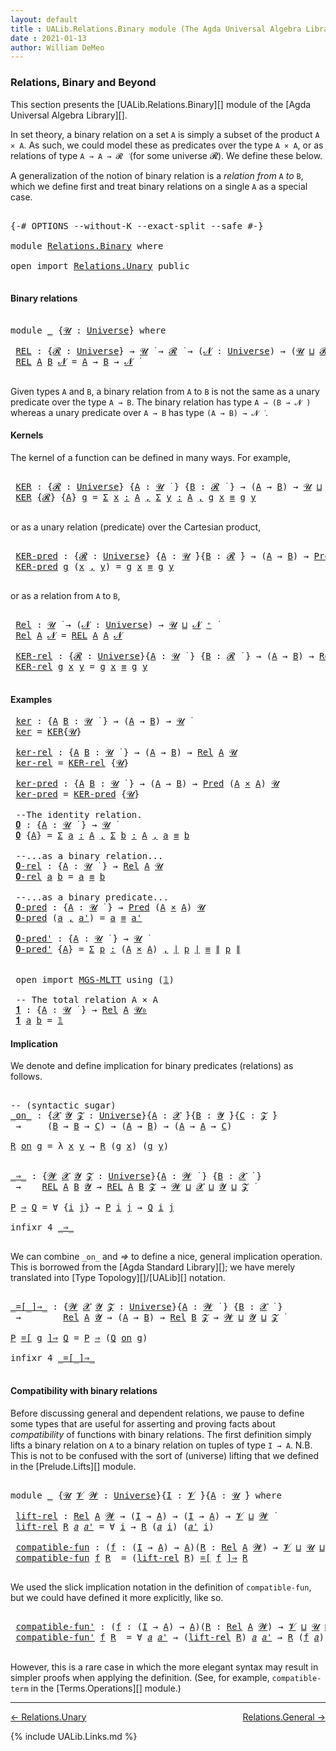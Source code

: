 ```yaml
---
layout: default
title : UALib.Relations.Binary module (The Agda Universal Algebra Library)
date : 2021-01-13
author: William DeMeo
---
```


### <a id="relations-binary-and-higher">Relations, Binary and Beyond</a>

This section presents the [UALib.Relations.Binary][] module of the [Agda Universal Algebra Library][].

In set theory, a binary relation on a set `A` is simply a subset of the product `A × A`.  As such, we could model these as predicates over the type `A × A`, or as relations of type `A → A → 𝓡 ̇` (for some universe 𝓡). We define these below.

A generalization of the notion of binary relation is a *relation from* `A` *to* `B`, which we define first and treat binary relations on a single `A` as a special case.

<pre class="Agda">

<a id="745" class="Symbol">{-#</a> <a id="749" class="Keyword">OPTIONS</a> <a id="757" class="Pragma">--without-K</a> <a id="769" class="Pragma">--exact-split</a> <a id="783" class="Pragma">--safe</a> <a id="790" class="Symbol">#-}</a>

<a id="795" class="Keyword">module</a> <a id="802" href="Relations.Binary.html" class="Module">Relations.Binary</a> <a id="819" class="Keyword">where</a>

<a id="826" class="Keyword">open</a> <a id="831" class="Keyword">import</a> <a id="838" href="Relations.Unary.html" class="Module">Relations.Unary</a> <a id="854" class="Keyword">public</a>

</pre>

#### <a id="binary-relations">Binary relations</a> 

<pre class="Agda">

<a id="941" class="Keyword">module</a> <a id="948" href="Relations.Binary.html#948" class="Module">_</a> <a id="950" class="Symbol">{</a><a id="951" href="Relations.Binary.html#951" class="Bound">𝓤</a> <a id="953" class="Symbol">:</a> <a id="955" href="Agda.Primitive.html#423" class="Postulate">Universe</a><a id="963" class="Symbol">}</a> <a id="965" class="Keyword">where</a>

 <a id="973" href="Relations.Binary.html#973" class="Function">REL</a> <a id="977" class="Symbol">:</a> <a id="979" class="Symbol">{</a><a id="980" href="Relations.Binary.html#980" class="Bound">𝓡</a> <a id="982" class="Symbol">:</a> <a id="984" href="Agda.Primitive.html#423" class="Postulate">Universe</a><a id="992" class="Symbol">}</a> <a id="994" class="Symbol">→</a> <a id="996" href="Relations.Binary.html#951" class="Bound">𝓤</a> <a id="998" href="Universes.html#403" class="Function Operator">̇</a> <a id="1000" class="Symbol">→</a> <a id="1002" href="Relations.Binary.html#980" class="Bound">𝓡</a> <a id="1004" href="Universes.html#403" class="Function Operator">̇</a> <a id="1006" class="Symbol">→</a> <a id="1008" class="Symbol">(</a><a id="1009" href="Relations.Binary.html#1009" class="Bound">𝓝</a> <a id="1011" class="Symbol">:</a> <a id="1013" href="Agda.Primitive.html#423" class="Postulate">Universe</a><a id="1021" class="Symbol">)</a> <a id="1023" class="Symbol">→</a> <a id="1025" class="Symbol">(</a><a id="1026" href="Relations.Binary.html#951" class="Bound">𝓤</a> <a id="1028" href="Agda.Primitive.html#636" class="Primitive Operator">⊔</a> <a id="1030" href="Relations.Binary.html#980" class="Bound">𝓡</a> <a id="1032" href="Agda.Primitive.html#636" class="Primitive Operator">⊔</a> <a id="1034" href="Relations.Binary.html#1009" class="Bound">𝓝</a> <a id="1036" href="Agda.Primitive.html#606" class="Primitive Operator">⁺</a><a id="1037" class="Symbol">)</a> <a id="1039" href="Universes.html#403" class="Function Operator">̇</a>
 <a id="1042" href="Relations.Binary.html#973" class="Function">REL</a> <a id="1046" href="Relations.Binary.html#1046" class="Bound">A</a> <a id="1048" href="Relations.Binary.html#1048" class="Bound">B</a> <a id="1050" href="Relations.Binary.html#1050" class="Bound">𝓝</a> <a id="1052" class="Symbol">=</a> <a id="1054" href="Relations.Binary.html#1046" class="Bound">A</a> <a id="1056" class="Symbol">→</a> <a id="1058" href="Relations.Binary.html#1048" class="Bound">B</a> <a id="1060" class="Symbol">→</a> <a id="1062" href="Relations.Binary.html#1050" class="Bound">𝓝</a> <a id="1064" href="Universes.html#403" class="Function Operator">̇</a>

</pre>

Given types `A` and `B`, a binary relation from `A` to `B` is not the same as a unary predicate over the type `A → B`.  The binary relation has type `A → (B → 𝓝 ̇)` whereas a unary predicate over `A → B` has type `(A → B) → 𝓝 ̇` .

#### <a id="kernels">Kernels</a>

The kernel of a function can be defined in many ways. For example,

<pre class="Agda">

 <a id="1428" href="Relations.Binary.html#1428" class="Function">KER</a> <a id="1432" class="Symbol">:</a> <a id="1434" class="Symbol">{</a><a id="1435" href="Relations.Binary.html#1435" class="Bound">𝓡</a> <a id="1437" class="Symbol">:</a> <a id="1439" href="Agda.Primitive.html#423" class="Postulate">Universe</a><a id="1447" class="Symbol">}</a> <a id="1449" class="Symbol">{</a><a id="1450" href="Relations.Binary.html#1450" class="Bound">A</a> <a id="1452" class="Symbol">:</a> <a id="1454" href="Relations.Binary.html#951" class="Bound">𝓤</a> <a id="1456" href="Universes.html#403" class="Function Operator">̇</a> <a id="1458" class="Symbol">}</a> <a id="1460" class="Symbol">{</a><a id="1461" href="Relations.Binary.html#1461" class="Bound">B</a> <a id="1463" class="Symbol">:</a> <a id="1465" href="Relations.Binary.html#1435" class="Bound">𝓡</a> <a id="1467" href="Universes.html#403" class="Function Operator">̇</a> <a id="1469" class="Symbol">}</a> <a id="1471" class="Symbol">→</a> <a id="1473" class="Symbol">(</a><a id="1474" href="Relations.Binary.html#1450" class="Bound">A</a> <a id="1476" class="Symbol">→</a> <a id="1478" href="Relations.Binary.html#1461" class="Bound">B</a><a id="1479" class="Symbol">)</a> <a id="1481" class="Symbol">→</a> <a id="1483" href="Relations.Binary.html#951" class="Bound">𝓤</a> <a id="1485" href="Agda.Primitive.html#636" class="Primitive Operator">⊔</a> <a id="1487" href="Relations.Binary.html#1435" class="Bound">𝓡</a> <a id="1489" href="Universes.html#403" class="Function Operator">̇</a>
 <a id="1492" href="Relations.Binary.html#1428" class="Function">KER</a> <a id="1496" class="Symbol">{</a><a id="1497" href="Relations.Binary.html#1497" class="Bound">𝓡</a><a id="1498" class="Symbol">}</a> <a id="1500" class="Symbol">{</a><a id="1501" href="Relations.Binary.html#1501" class="Bound">A</a><a id="1502" class="Symbol">}</a> <a id="1504" href="Relations.Binary.html#1504" class="Bound">g</a> <a id="1506" class="Symbol">=</a> <a id="1508" href="MGS-MLTT.html#3074" class="Function">Σ</a> <a id="1510" href="Relations.Binary.html#1510" class="Bound">x</a> <a id="1512" href="MGS-MLTT.html#3074" class="Function">꞉</a> <a id="1514" href="Relations.Binary.html#1501" class="Bound">A</a> <a id="1516" href="MGS-MLTT.html#3074" class="Function">,</a> <a id="1518" href="MGS-MLTT.html#3074" class="Function">Σ</a> <a id="1520" href="Relations.Binary.html#1520" class="Bound">y</a> <a id="1522" href="MGS-MLTT.html#3074" class="Function">꞉</a> <a id="1524" href="Relations.Binary.html#1501" class="Bound">A</a> <a id="1526" href="MGS-MLTT.html#3074" class="Function">,</a> <a id="1528" href="Relations.Binary.html#1504" class="Bound">g</a> <a id="1530" href="Relations.Binary.html#1510" class="Bound">x</a> <a id="1532" href="Prelude.Inverses.html#620" class="Datatype Operator">≡</a> <a id="1534" href="Relations.Binary.html#1504" class="Bound">g</a> <a id="1536" href="Relations.Binary.html#1520" class="Bound">y</a>

</pre>

or as a unary relation (predicate) over the Cartesian product,

<pre class="Agda">

 <a id="1630" href="Relations.Binary.html#1630" class="Function">KER-pred</a> <a id="1639" class="Symbol">:</a> <a id="1641" class="Symbol">{</a><a id="1642" href="Relations.Binary.html#1642" class="Bound">𝓡</a> <a id="1644" class="Symbol">:</a> <a id="1646" href="Agda.Primitive.html#423" class="Postulate">Universe</a><a id="1654" class="Symbol">}</a> <a id="1656" class="Symbol">{</a><a id="1657" href="Relations.Binary.html#1657" class="Bound">A</a> <a id="1659" class="Symbol">:</a> <a id="1661" href="Relations.Binary.html#951" class="Bound">𝓤</a> <a id="1663" href="Universes.html#403" class="Function Operator">̇</a><a id="1664" class="Symbol">}{</a><a id="1666" href="Relations.Binary.html#1666" class="Bound">B</a> <a id="1668" class="Symbol">:</a> <a id="1670" href="Relations.Binary.html#1642" class="Bound">𝓡</a> <a id="1672" href="Universes.html#403" class="Function Operator">̇</a><a id="1673" class="Symbol">}</a> <a id="1675" class="Symbol">→</a> <a id="1677" class="Symbol">(</a><a id="1678" href="Relations.Binary.html#1657" class="Bound">A</a> <a id="1680" class="Symbol">→</a> <a id="1682" href="Relations.Binary.html#1666" class="Bound">B</a><a id="1683" class="Symbol">)</a> <a id="1685" class="Symbol">→</a> <a id="1687" href="Relations.Unary.html#959" class="Function">Pred</a> <a id="1692" class="Symbol">(</a><a id="1693" href="Relations.Binary.html#1657" class="Bound">A</a> <a id="1695" href="MGS-MLTT.html#3515" class="Function Operator">×</a> <a id="1697" href="Relations.Binary.html#1657" class="Bound">A</a><a id="1698" class="Symbol">)</a> <a id="1700" href="Relations.Binary.html#1642" class="Bound">𝓡</a>
 <a id="1703" href="Relations.Binary.html#1630" class="Function">KER-pred</a> <a id="1712" href="Relations.Binary.html#1712" class="Bound">g</a> <a id="1714" class="Symbol">(</a><a id="1715" href="Relations.Binary.html#1715" class="Bound">x</a> <a id="1717" href="Prelude.Preliminaries.html#14564" class="InductiveConstructor Operator">,</a> <a id="1719" href="Relations.Binary.html#1719" class="Bound">y</a><a id="1720" class="Symbol">)</a> <a id="1722" class="Symbol">=</a> <a id="1724" href="Relations.Binary.html#1712" class="Bound">g</a> <a id="1726" href="Relations.Binary.html#1715" class="Bound">x</a> <a id="1728" href="Prelude.Inverses.html#620" class="Datatype Operator">≡</a> <a id="1730" href="Relations.Binary.html#1712" class="Bound">g</a> <a id="1732" href="Relations.Binary.html#1719" class="Bound">y</a>

</pre>

or as a relation from `A` to `B`,

<pre class="Agda">

 <a id="1797" href="Relations.Binary.html#1797" class="Function">Rel</a> <a id="1801" class="Symbol">:</a> <a id="1803" href="Relations.Binary.html#951" class="Bound">𝓤</a> <a id="1805" href="Universes.html#403" class="Function Operator">̇</a> <a id="1807" class="Symbol">→</a> <a id="1809" class="Symbol">(</a><a id="1810" href="Relations.Binary.html#1810" class="Bound">𝓝</a> <a id="1812" class="Symbol">:</a> <a id="1814" href="Agda.Primitive.html#423" class="Postulate">Universe</a><a id="1822" class="Symbol">)</a> <a id="1824" class="Symbol">→</a> <a id="1826" href="Relations.Binary.html#951" class="Bound">𝓤</a> <a id="1828" href="Agda.Primitive.html#636" class="Primitive Operator">⊔</a> <a id="1830" href="Relations.Binary.html#1810" class="Bound">𝓝</a> <a id="1832" href="Agda.Primitive.html#606" class="Primitive Operator">⁺</a> <a id="1834" href="Universes.html#403" class="Function Operator">̇</a>
 <a id="1837" href="Relations.Binary.html#1797" class="Function">Rel</a> <a id="1841" href="Relations.Binary.html#1841" class="Bound">A</a> <a id="1843" href="Relations.Binary.html#1843" class="Bound">𝓝</a> <a id="1845" class="Symbol">=</a> <a id="1847" href="Relations.Binary.html#973" class="Function">REL</a> <a id="1851" href="Relations.Binary.html#1841" class="Bound">A</a> <a id="1853" href="Relations.Binary.html#1841" class="Bound">A</a> <a id="1855" href="Relations.Binary.html#1843" class="Bound">𝓝</a>

 <a id="1859" href="Relations.Binary.html#1859" class="Function">KER-rel</a> <a id="1867" class="Symbol">:</a> <a id="1869" class="Symbol">{</a><a id="1870" href="Relations.Binary.html#1870" class="Bound">𝓡</a> <a id="1872" class="Symbol">:</a> <a id="1874" href="Agda.Primitive.html#423" class="Postulate">Universe</a><a id="1882" class="Symbol">}{</a><a id="1884" href="Relations.Binary.html#1884" class="Bound">A</a> <a id="1886" class="Symbol">:</a> <a id="1888" href="Relations.Binary.html#951" class="Bound">𝓤</a> <a id="1890" href="Universes.html#403" class="Function Operator">̇</a> <a id="1892" class="Symbol">}</a> <a id="1894" class="Symbol">{</a><a id="1895" href="Relations.Binary.html#1895" class="Bound">B</a> <a id="1897" class="Symbol">:</a> <a id="1899" href="Relations.Binary.html#1870" class="Bound">𝓡</a> <a id="1901" href="Universes.html#403" class="Function Operator">̇</a> <a id="1903" class="Symbol">}</a> <a id="1905" class="Symbol">→</a> <a id="1907" class="Symbol">(</a><a id="1908" href="Relations.Binary.html#1884" class="Bound">A</a> <a id="1910" class="Symbol">→</a> <a id="1912" href="Relations.Binary.html#1895" class="Bound">B</a><a id="1913" class="Symbol">)</a> <a id="1915" class="Symbol">→</a> <a id="1917" href="Relations.Binary.html#1797" class="Function">Rel</a> <a id="1921" href="Relations.Binary.html#1884" class="Bound">A</a> <a id="1923" href="Relations.Binary.html#1870" class="Bound">𝓡</a>
 <a id="1926" href="Relations.Binary.html#1859" class="Function">KER-rel</a> <a id="1934" href="Relations.Binary.html#1934" class="Bound">g</a> <a id="1936" href="Relations.Binary.html#1936" class="Bound">x</a> <a id="1938" href="Relations.Binary.html#1938" class="Bound">y</a> <a id="1940" class="Symbol">=</a> <a id="1942" href="Relations.Binary.html#1934" class="Bound">g</a> <a id="1944" href="Relations.Binary.html#1936" class="Bound">x</a> <a id="1946" href="Prelude.Inverses.html#620" class="Datatype Operator">≡</a> <a id="1948" href="Relations.Binary.html#1934" class="Bound">g</a> <a id="1950" href="Relations.Binary.html#1938" class="Bound">y</a>

</pre>

#### <a id="examples">Examples</a>

<pre class="Agda">
 <a id="2015" href="Relations.Binary.html#2015" class="Function">ker</a> <a id="2019" class="Symbol">:</a> <a id="2021" class="Symbol">{</a><a id="2022" href="Relations.Binary.html#2022" class="Bound">A</a> <a id="2024" href="Relations.Binary.html#2024" class="Bound">B</a> <a id="2026" class="Symbol">:</a> <a id="2028" href="Relations.Binary.html#951" class="Bound">𝓤</a> <a id="2030" href="Universes.html#403" class="Function Operator">̇</a> <a id="2032" class="Symbol">}</a> <a id="2034" class="Symbol">→</a> <a id="2036" class="Symbol">(</a><a id="2037" href="Relations.Binary.html#2022" class="Bound">A</a> <a id="2039" class="Symbol">→</a> <a id="2041" href="Relations.Binary.html#2024" class="Bound">B</a><a id="2042" class="Symbol">)</a> <a id="2044" class="Symbol">→</a> <a id="2046" href="Relations.Binary.html#951" class="Bound">𝓤</a> <a id="2048" href="Universes.html#403" class="Function Operator">̇</a>
 <a id="2051" href="Relations.Binary.html#2015" class="Function">ker</a> <a id="2055" class="Symbol">=</a> <a id="2057" href="Relations.Binary.html#1428" class="Function">KER</a><a id="2060" class="Symbol">{</a><a id="2061" href="Relations.Binary.html#951" class="Bound">𝓤</a><a id="2062" class="Symbol">}</a>

 <a id="2066" href="Relations.Binary.html#2066" class="Function">ker-rel</a> <a id="2074" class="Symbol">:</a> <a id="2076" class="Symbol">{</a><a id="2077" href="Relations.Binary.html#2077" class="Bound">A</a> <a id="2079" href="Relations.Binary.html#2079" class="Bound">B</a> <a id="2081" class="Symbol">:</a> <a id="2083" href="Relations.Binary.html#951" class="Bound">𝓤</a> <a id="2085" href="Universes.html#403" class="Function Operator">̇</a> <a id="2087" class="Symbol">}</a> <a id="2089" class="Symbol">→</a> <a id="2091" class="Symbol">(</a><a id="2092" href="Relations.Binary.html#2077" class="Bound">A</a> <a id="2094" class="Symbol">→</a> <a id="2096" href="Relations.Binary.html#2079" class="Bound">B</a><a id="2097" class="Symbol">)</a> <a id="2099" class="Symbol">→</a> <a id="2101" href="Relations.Binary.html#1797" class="Function">Rel</a> <a id="2105" href="Relations.Binary.html#2077" class="Bound">A</a> <a id="2107" href="Relations.Binary.html#951" class="Bound">𝓤</a>
 <a id="2110" href="Relations.Binary.html#2066" class="Function">ker-rel</a> <a id="2118" class="Symbol">=</a> <a id="2120" href="Relations.Binary.html#1859" class="Function">KER-rel</a> <a id="2128" class="Symbol">{</a><a id="2129" href="Relations.Binary.html#951" class="Bound">𝓤</a><a id="2130" class="Symbol">}</a>

 <a id="2134" href="Relations.Binary.html#2134" class="Function">ker-pred</a> <a id="2143" class="Symbol">:</a> <a id="2145" class="Symbol">{</a><a id="2146" href="Relations.Binary.html#2146" class="Bound">A</a> <a id="2148" href="Relations.Binary.html#2148" class="Bound">B</a> <a id="2150" class="Symbol">:</a> <a id="2152" href="Relations.Binary.html#951" class="Bound">𝓤</a> <a id="2154" href="Universes.html#403" class="Function Operator">̇</a> <a id="2156" class="Symbol">}</a> <a id="2158" class="Symbol">→</a> <a id="2160" class="Symbol">(</a><a id="2161" href="Relations.Binary.html#2146" class="Bound">A</a> <a id="2163" class="Symbol">→</a> <a id="2165" href="Relations.Binary.html#2148" class="Bound">B</a><a id="2166" class="Symbol">)</a> <a id="2168" class="Symbol">→</a> <a id="2170" href="Relations.Unary.html#959" class="Function">Pred</a> <a id="2175" class="Symbol">(</a><a id="2176" href="Relations.Binary.html#2146" class="Bound">A</a> <a id="2178" href="MGS-MLTT.html#3515" class="Function Operator">×</a> <a id="2180" href="Relations.Binary.html#2146" class="Bound">A</a><a id="2181" class="Symbol">)</a> <a id="2183" href="Relations.Binary.html#951" class="Bound">𝓤</a>
 <a id="2186" href="Relations.Binary.html#2134" class="Function">ker-pred</a> <a id="2195" class="Symbol">=</a> <a id="2197" href="Relations.Binary.html#1630" class="Function">KER-pred</a> <a id="2206" class="Symbol">{</a><a id="2207" href="Relations.Binary.html#951" class="Bound">𝓤</a><a id="2208" class="Symbol">}</a>

 <a id="2212" class="Comment">--The identity relation.</a>
 <a id="2238" href="Relations.Binary.html#2238" class="Function">𝟎</a> <a id="2240" class="Symbol">:</a> <a id="2242" class="Symbol">{</a><a id="2243" href="Relations.Binary.html#2243" class="Bound">A</a> <a id="2245" class="Symbol">:</a> <a id="2247" href="Relations.Binary.html#951" class="Bound">𝓤</a> <a id="2249" href="Universes.html#403" class="Function Operator">̇</a> <a id="2251" class="Symbol">}</a> <a id="2253" class="Symbol">→</a> <a id="2255" href="Relations.Binary.html#951" class="Bound">𝓤</a> <a id="2257" href="Universes.html#403" class="Function Operator">̇</a>
 <a id="2260" href="Relations.Binary.html#2238" class="Function">𝟎</a> <a id="2262" class="Symbol">{</a><a id="2263" href="Relations.Binary.html#2263" class="Bound">A</a><a id="2264" class="Symbol">}</a> <a id="2266" class="Symbol">=</a> <a id="2268" href="MGS-MLTT.html#3074" class="Function">Σ</a> <a id="2270" href="Relations.Binary.html#2270" class="Bound">a</a> <a id="2272" href="MGS-MLTT.html#3074" class="Function">꞉</a> <a id="2274" href="Relations.Binary.html#2263" class="Bound">A</a> <a id="2276" href="MGS-MLTT.html#3074" class="Function">,</a> <a id="2278" href="MGS-MLTT.html#3074" class="Function">Σ</a> <a id="2280" href="Relations.Binary.html#2280" class="Bound">b</a> <a id="2282" href="MGS-MLTT.html#3074" class="Function">꞉</a> <a id="2284" href="Relations.Binary.html#2263" class="Bound">A</a> <a id="2286" href="MGS-MLTT.html#3074" class="Function">,</a> <a id="2288" href="Relations.Binary.html#2270" class="Bound">a</a> <a id="2290" href="Prelude.Inverses.html#620" class="Datatype Operator">≡</a> <a id="2292" href="Relations.Binary.html#2280" class="Bound">b</a>

 <a id="2296" class="Comment">--...as a binary relation...</a>
 <a id="2326" href="Relations.Binary.html#2326" class="Function">𝟎-rel</a> <a id="2332" class="Symbol">:</a> <a id="2334" class="Symbol">{</a><a id="2335" href="Relations.Binary.html#2335" class="Bound">A</a> <a id="2337" class="Symbol">:</a> <a id="2339" href="Relations.Binary.html#951" class="Bound">𝓤</a> <a id="2341" href="Universes.html#403" class="Function Operator">̇</a> <a id="2343" class="Symbol">}</a> <a id="2345" class="Symbol">→</a> <a id="2347" href="Relations.Binary.html#1797" class="Function">Rel</a> <a id="2351" href="Relations.Binary.html#2335" class="Bound">A</a> <a id="2353" href="Relations.Binary.html#951" class="Bound">𝓤</a>
 <a id="2356" href="Relations.Binary.html#2326" class="Function">𝟎-rel</a> <a id="2362" href="Relations.Binary.html#2362" class="Bound">a</a> <a id="2364" href="Relations.Binary.html#2364" class="Bound">b</a> <a id="2366" class="Symbol">=</a> <a id="2368" href="Relations.Binary.html#2362" class="Bound">a</a> <a id="2370" href="Prelude.Inverses.html#620" class="Datatype Operator">≡</a> <a id="2372" href="Relations.Binary.html#2364" class="Bound">b</a>

 <a id="2376" class="Comment">--...as a binary predicate...</a>
 <a id="2407" href="Relations.Binary.html#2407" class="Function">𝟎-pred</a> <a id="2414" class="Symbol">:</a> <a id="2416" class="Symbol">{</a><a id="2417" href="Relations.Binary.html#2417" class="Bound">A</a> <a id="2419" class="Symbol">:</a> <a id="2421" href="Relations.Binary.html#951" class="Bound">𝓤</a> <a id="2423" href="Universes.html#403" class="Function Operator">̇</a> <a id="2425" class="Symbol">}</a> <a id="2427" class="Symbol">→</a> <a id="2429" href="Relations.Unary.html#959" class="Function">Pred</a> <a id="2434" class="Symbol">(</a><a id="2435" href="Relations.Binary.html#2417" class="Bound">A</a> <a id="2437" href="MGS-MLTT.html#3515" class="Function Operator">×</a> <a id="2439" href="Relations.Binary.html#2417" class="Bound">A</a><a id="2440" class="Symbol">)</a> <a id="2442" href="Relations.Binary.html#951" class="Bound">𝓤</a>
 <a id="2445" href="Relations.Binary.html#2407" class="Function">𝟎-pred</a> <a id="2452" class="Symbol">(</a><a id="2453" href="Relations.Binary.html#2453" class="Bound">a</a> <a id="2455" href="Prelude.Preliminaries.html#14564" class="InductiveConstructor Operator">,</a> <a id="2457" href="Relations.Binary.html#2457" class="Bound">a&#39;</a><a id="2459" class="Symbol">)</a> <a id="2461" class="Symbol">=</a> <a id="2463" href="Relations.Binary.html#2453" class="Bound">a</a> <a id="2465" href="Prelude.Inverses.html#620" class="Datatype Operator">≡</a> <a id="2467" href="Relations.Binary.html#2457" class="Bound">a&#39;</a>

 <a id="2472" href="Relations.Binary.html#2472" class="Function">𝟎-pred&#39;</a> <a id="2480" class="Symbol">:</a> <a id="2482" class="Symbol">{</a><a id="2483" href="Relations.Binary.html#2483" class="Bound">A</a> <a id="2485" class="Symbol">:</a> <a id="2487" href="Relations.Binary.html#951" class="Bound">𝓤</a> <a id="2489" href="Universes.html#403" class="Function Operator">̇</a> <a id="2491" class="Symbol">}</a> <a id="2493" class="Symbol">→</a> <a id="2495" href="Relations.Binary.html#951" class="Bound">𝓤</a> <a id="2497" href="Universes.html#403" class="Function Operator">̇</a>
 <a id="2500" href="Relations.Binary.html#2472" class="Function">𝟎-pred&#39;</a> <a id="2508" class="Symbol">{</a><a id="2509" href="Relations.Binary.html#2509" class="Bound">A</a><a id="2510" class="Symbol">}</a> <a id="2512" class="Symbol">=</a> <a id="2514" href="MGS-MLTT.html#3074" class="Function">Σ</a> <a id="2516" href="Relations.Binary.html#2516" class="Bound">p</a> <a id="2518" href="MGS-MLTT.html#3074" class="Function">꞉</a> <a id="2520" class="Symbol">(</a><a id="2521" href="Relations.Binary.html#2509" class="Bound">A</a> <a id="2523" href="MGS-MLTT.html#3515" class="Function Operator">×</a> <a id="2525" href="Relations.Binary.html#2509" class="Bound">A</a><a id="2526" class="Symbol">)</a> <a id="2528" href="MGS-MLTT.html#3074" class="Function">,</a> <a id="2530" href="Prelude.Preliminaries.html#13569" class="Function Operator">∣</a> <a id="2532" href="Relations.Binary.html#2516" class="Bound">p</a> <a id="2534" href="Prelude.Preliminaries.html#13569" class="Function Operator">∣</a> <a id="2536" href="Prelude.Inverses.html#620" class="Datatype Operator">≡</a> <a id="2538" href="Prelude.Preliminaries.html#13647" class="Function Operator">∥</a> <a id="2540" href="Relations.Binary.html#2516" class="Bound">p</a> <a id="2542" href="Prelude.Preliminaries.html#13647" class="Function Operator">∥</a>


 <a id="2547" class="Keyword">open</a> <a id="2552" class="Keyword">import</a> <a id="2559" href="MGS-MLTT.html" class="Module">MGS-MLTT</a> <a id="2568" class="Keyword">using</a> <a id="2574" class="Symbol">(</a><a id="2575" href="MGS-MLTT.html#408" class="Function">𝟙</a><a id="2576" class="Symbol">)</a>

 <a id="2580" class="Comment">-- The total relation A × A</a>
 <a id="2609" href="Relations.Binary.html#2609" class="Function">𝟏</a> <a id="2611" class="Symbol">:</a> <a id="2613" class="Symbol">{</a><a id="2614" href="Relations.Binary.html#2614" class="Bound">A</a> <a id="2616" class="Symbol">:</a> <a id="2618" href="Relations.Binary.html#951" class="Bound">𝓤</a> <a id="2620" href="Universes.html#403" class="Function Operator">̇</a> <a id="2622" class="Symbol">}</a> <a id="2624" class="Symbol">→</a> <a id="2626" href="Relations.Binary.html#1797" class="Function">Rel</a> <a id="2630" href="Relations.Binary.html#2614" class="Bound">A</a> <a id="2632" href="Agda.Primitive.html#590" class="Primitive">𝓤₀</a>
 <a id="2636" href="Relations.Binary.html#2609" class="Function">𝟏</a> <a id="2638" href="Relations.Binary.html#2638" class="Bound">a</a> <a id="2640" href="Relations.Binary.html#2640" class="Bound">b</a> <a id="2642" class="Symbol">=</a> <a id="2644" href="MGS-MLTT.html#408" class="Function">𝟙</a>
</pre>



#### <a id="implication">Implication</a>

We denote and define implication for binary predicates (relations) as follows.

<pre class="Agda">

<a id="2796" class="Comment">-- (syntactic sugar)</a>
<a id="_on_"></a><a id="2817" href="Relations.Binary.html#2817" class="Function Operator">_on_</a> <a id="2822" class="Symbol">:</a> <a id="2824" class="Symbol">{</a><a id="2825" href="Relations.Binary.html#2825" class="Bound">𝓧</a> <a id="2827" href="Relations.Binary.html#2827" class="Bound">𝓨</a> <a id="2829" href="Relations.Binary.html#2829" class="Bound">𝓩</a> <a id="2831" class="Symbol">:</a> <a id="2833" href="Agda.Primitive.html#423" class="Postulate">Universe</a><a id="2841" class="Symbol">}{</a><a id="2843" href="Relations.Binary.html#2843" class="Bound">A</a> <a id="2845" class="Symbol">:</a> <a id="2847" href="Relations.Binary.html#2825" class="Bound">𝓧</a> <a id="2849" href="Universes.html#403" class="Function Operator">̇</a><a id="2850" class="Symbol">}{</a><a id="2852" href="Relations.Binary.html#2852" class="Bound">B</a> <a id="2854" class="Symbol">:</a> <a id="2856" href="Relations.Binary.html#2827" class="Bound">𝓨</a> <a id="2858" href="Universes.html#403" class="Function Operator">̇</a><a id="2859" class="Symbol">}{</a><a id="2861" href="Relations.Binary.html#2861" class="Bound">C</a> <a id="2863" class="Symbol">:</a> <a id="2865" href="Relations.Binary.html#2829" class="Bound">𝓩</a> <a id="2867" href="Universes.html#403" class="Function Operator">̇</a><a id="2868" class="Symbol">}</a>
 <a id="2871" class="Symbol">→</a>     <a id="2877" class="Symbol">(</a><a id="2878" href="Relations.Binary.html#2852" class="Bound">B</a> <a id="2880" class="Symbol">→</a> <a id="2882" href="Relations.Binary.html#2852" class="Bound">B</a> <a id="2884" class="Symbol">→</a> <a id="2886" href="Relations.Binary.html#2861" class="Bound">C</a><a id="2887" class="Symbol">)</a> <a id="2889" class="Symbol">→</a> <a id="2891" class="Symbol">(</a><a id="2892" href="Relations.Binary.html#2843" class="Bound">A</a> <a id="2894" class="Symbol">→</a> <a id="2896" href="Relations.Binary.html#2852" class="Bound">B</a><a id="2897" class="Symbol">)</a> <a id="2899" class="Symbol">→</a> <a id="2901" class="Symbol">(</a><a id="2902" href="Relations.Binary.html#2843" class="Bound">A</a> <a id="2904" class="Symbol">→</a> <a id="2906" href="Relations.Binary.html#2843" class="Bound">A</a> <a id="2908" class="Symbol">→</a> <a id="2910" href="Relations.Binary.html#2861" class="Bound">C</a><a id="2911" class="Symbol">)</a>

<a id="2914" href="Relations.Binary.html#2914" class="Bound">R</a> <a id="2916" href="Relations.Binary.html#2817" class="Function Operator">on</a> <a id="2919" href="Relations.Binary.html#2919" class="Bound">g</a> <a id="2921" class="Symbol">=</a> <a id="2923" class="Symbol">λ</a> <a id="2925" href="Relations.Binary.html#2925" class="Bound">x</a> <a id="2927" href="Relations.Binary.html#2927" class="Bound">y</a> <a id="2929" class="Symbol">→</a> <a id="2931" href="Relations.Binary.html#2914" class="Bound">R</a> <a id="2933" class="Symbol">(</a><a id="2934" href="Relations.Binary.html#2919" class="Bound">g</a> <a id="2936" href="Relations.Binary.html#2925" class="Bound">x</a><a id="2937" class="Symbol">)</a> <a id="2939" class="Symbol">(</a><a id="2940" href="Relations.Binary.html#2919" class="Bound">g</a> <a id="2942" href="Relations.Binary.html#2927" class="Bound">y</a><a id="2943" class="Symbol">)</a>


<a id="_⇒_"></a><a id="2947" href="Relations.Binary.html#2947" class="Function Operator">_⇒_</a> <a id="2951" class="Symbol">:</a> <a id="2953" class="Symbol">{</a><a id="2954" href="Relations.Binary.html#2954" class="Bound">𝓦</a> <a id="2956" href="Relations.Binary.html#2956" class="Bound">𝓧</a> <a id="2958" href="Relations.Binary.html#2958" class="Bound">𝓨</a> <a id="2960" href="Relations.Binary.html#2960" class="Bound">𝓩</a> <a id="2962" class="Symbol">:</a> <a id="2964" href="Agda.Primitive.html#423" class="Postulate">Universe</a><a id="2972" class="Symbol">}{</a><a id="2974" href="Relations.Binary.html#2974" class="Bound">A</a> <a id="2976" class="Symbol">:</a> <a id="2978" href="Relations.Binary.html#2954" class="Bound">𝓦</a> <a id="2980" href="Universes.html#403" class="Function Operator">̇</a> <a id="2982" class="Symbol">}</a> <a id="2984" class="Symbol">{</a><a id="2985" href="Relations.Binary.html#2985" class="Bound">B</a> <a id="2987" class="Symbol">:</a> <a id="2989" href="Relations.Binary.html#2956" class="Bound">𝓧</a> <a id="2991" href="Universes.html#403" class="Function Operator">̇</a> <a id="2993" class="Symbol">}</a>
 <a id="2996" class="Symbol">→</a>    <a id="3001" href="Relations.Binary.html#973" class="Function">REL</a> <a id="3005" href="Relations.Binary.html#2974" class="Bound">A</a> <a id="3007" href="Relations.Binary.html#2985" class="Bound">B</a> <a id="3009" href="Relations.Binary.html#2958" class="Bound">𝓨</a> <a id="3011" class="Symbol">→</a> <a id="3013" href="Relations.Binary.html#973" class="Function">REL</a> <a id="3017" href="Relations.Binary.html#2974" class="Bound">A</a> <a id="3019" href="Relations.Binary.html#2985" class="Bound">B</a> <a id="3021" href="Relations.Binary.html#2960" class="Bound">𝓩</a> <a id="3023" class="Symbol">→</a> <a id="3025" href="Relations.Binary.html#2954" class="Bound">𝓦</a> <a id="3027" href="Agda.Primitive.html#636" class="Primitive Operator">⊔</a> <a id="3029" href="Relations.Binary.html#2956" class="Bound">𝓧</a> <a id="3031" href="Agda.Primitive.html#636" class="Primitive Operator">⊔</a> <a id="3033" href="Relations.Binary.html#2958" class="Bound">𝓨</a> <a id="3035" href="Agda.Primitive.html#636" class="Primitive Operator">⊔</a> <a id="3037" href="Relations.Binary.html#2960" class="Bound">𝓩</a> <a id="3039" href="Universes.html#403" class="Function Operator">̇</a>

<a id="3042" href="Relations.Binary.html#3042" class="Bound">P</a> <a id="3044" href="Relations.Binary.html#2947" class="Function Operator">⇒</a> <a id="3046" href="Relations.Binary.html#3046" class="Bound">Q</a> <a id="3048" class="Symbol">=</a> <a id="3050" class="Symbol">∀</a> <a id="3052" class="Symbol">{</a><a id="3053" href="Relations.Binary.html#3053" class="Bound">i</a> <a id="3055" href="Relations.Binary.html#3055" class="Bound">j</a><a id="3056" class="Symbol">}</a> <a id="3058" class="Symbol">→</a> <a id="3060" href="Relations.Binary.html#3042" class="Bound">P</a> <a id="3062" href="Relations.Binary.html#3053" class="Bound">i</a> <a id="3064" href="Relations.Binary.html#3055" class="Bound">j</a> <a id="3066" class="Symbol">→</a> <a id="3068" href="Relations.Binary.html#3046" class="Bound">Q</a> <a id="3070" href="Relations.Binary.html#3053" class="Bound">i</a> <a id="3072" href="Relations.Binary.html#3055" class="Bound">j</a>

<a id="3075" class="Keyword">infixr</a> <a id="3082" class="Number">4</a> <a id="3084" href="Relations.Binary.html#2947" class="Function Operator">_⇒_</a>

</pre>

We can combine `_on_` and _⇒_ to define a nice, general implication operation. This is borrowed from the [Agda Standard Library][]; we have merely translated into [Type Topology][]/[UALib][] notation.

<pre class="Agda">

<a id="_=[_]⇒_"></a><a id="3317" href="Relations.Binary.html#3317" class="Function Operator">_=[_]⇒_</a> <a id="3325" class="Symbol">:</a> <a id="3327" class="Symbol">{</a><a id="3328" href="Relations.Binary.html#3328" class="Bound">𝓦</a> <a id="3330" href="Relations.Binary.html#3330" class="Bound">𝓧</a> <a id="3332" href="Relations.Binary.html#3332" class="Bound">𝓨</a> <a id="3334" href="Relations.Binary.html#3334" class="Bound">𝓩</a> <a id="3336" class="Symbol">:</a> <a id="3338" href="Agda.Primitive.html#423" class="Postulate">Universe</a><a id="3346" class="Symbol">}{</a><a id="3348" href="Relations.Binary.html#3348" class="Bound">A</a> <a id="3350" class="Symbol">:</a> <a id="3352" href="Relations.Binary.html#3328" class="Bound">𝓦</a> <a id="3354" href="Universes.html#403" class="Function Operator">̇</a> <a id="3356" class="Symbol">}</a> <a id="3358" class="Symbol">{</a><a id="3359" href="Relations.Binary.html#3359" class="Bound">B</a> <a id="3361" class="Symbol">:</a> <a id="3363" href="Relations.Binary.html#3330" class="Bound">𝓧</a> <a id="3365" href="Universes.html#403" class="Function Operator">̇</a> <a id="3367" class="Symbol">}</a>
 <a id="3370" class="Symbol">→</a>        <a id="3379" href="Relations.Binary.html#1797" class="Function">Rel</a> <a id="3383" href="Relations.Binary.html#3348" class="Bound">A</a> <a id="3385" href="Relations.Binary.html#3332" class="Bound">𝓨</a> <a id="3387" class="Symbol">→</a> <a id="3389" class="Symbol">(</a><a id="3390" href="Relations.Binary.html#3348" class="Bound">A</a> <a id="3392" class="Symbol">→</a> <a id="3394" href="Relations.Binary.html#3359" class="Bound">B</a><a id="3395" class="Symbol">)</a> <a id="3397" class="Symbol">→</a> <a id="3399" href="Relations.Binary.html#1797" class="Function">Rel</a> <a id="3403" href="Relations.Binary.html#3359" class="Bound">B</a> <a id="3405" href="Relations.Binary.html#3334" class="Bound">𝓩</a> <a id="3407" class="Symbol">→</a> <a id="3409" href="Relations.Binary.html#3328" class="Bound">𝓦</a> <a id="3411" href="Agda.Primitive.html#636" class="Primitive Operator">⊔</a> <a id="3413" href="Relations.Binary.html#3332" class="Bound">𝓨</a> <a id="3415" href="Agda.Primitive.html#636" class="Primitive Operator">⊔</a> <a id="3417" href="Relations.Binary.html#3334" class="Bound">𝓩</a> <a id="3419" href="Universes.html#403" class="Function Operator">̇</a>

<a id="3422" href="Relations.Binary.html#3422" class="Bound">P</a> <a id="3424" href="Relations.Binary.html#3317" class="Function Operator">=[</a> <a id="3427" href="Relations.Binary.html#3427" class="Bound">g</a> <a id="3429" href="Relations.Binary.html#3317" class="Function Operator">]⇒</a> <a id="3432" href="Relations.Binary.html#3432" class="Bound">Q</a> <a id="3434" class="Symbol">=</a> <a id="3436" href="Relations.Binary.html#3422" class="Bound">P</a> <a id="3438" href="Relations.Binary.html#2947" class="Function Operator">⇒</a> <a id="3440" class="Symbol">(</a><a id="3441" href="Relations.Binary.html#3432" class="Bound">Q</a> <a id="3443" href="Relations.Binary.html#2817" class="Function Operator">on</a> <a id="3446" href="Relations.Binary.html#3427" class="Bound">g</a><a id="3447" class="Symbol">)</a>

<a id="3450" class="Keyword">infixr</a> <a id="3457" class="Number">4</a> <a id="3459" href="Relations.Binary.html#3317" class="Function Operator">_=[_]⇒_</a>

</pre>


#### <a id="compatibility-with-binary-relations">Compatibility with binary relations</a>

Before discussing general and dependent relations, we pause to define some types that are useful for asserting and proving facts about *compatibility* of functions with binary relations. The first definition simply lifts a binary relation on `A` to a binary relation on tuples of type `I → A`. N.B. This is not to be confused with the sort of (universe) lifting that we defined in the [Prelude.Lifts][] module.

<pre class="Agda">

<a id="3997" class="Keyword">module</a> <a id="4004" href="Relations.Binary.html#4004" class="Module">_</a> <a id="4006" class="Symbol">{</a><a id="4007" href="Relations.Binary.html#4007" class="Bound">𝓤</a> <a id="4009" href="Relations.Binary.html#4009" class="Bound">𝓥</a> <a id="4011" href="Relations.Binary.html#4011" class="Bound">𝓦</a> <a id="4013" class="Symbol">:</a> <a id="4015" href="Agda.Primitive.html#423" class="Postulate">Universe</a><a id="4023" class="Symbol">}{</a><a id="4025" href="Relations.Binary.html#4025" class="Bound">I</a> <a id="4027" class="Symbol">:</a> <a id="4029" href="Relations.Binary.html#4009" class="Bound">𝓥</a> <a id="4031" href="Universes.html#403" class="Function Operator">̇</a><a id="4032" class="Symbol">}{</a><a id="4034" href="Relations.Binary.html#4034" class="Bound">A</a> <a id="4036" class="Symbol">:</a> <a id="4038" href="Relations.Binary.html#4007" class="Bound">𝓤</a> <a id="4040" href="Universes.html#403" class="Function Operator">̇</a><a id="4041" class="Symbol">}</a> <a id="4043" class="Keyword">where</a>

 <a id="4051" href="Relations.Binary.html#4051" class="Function">lift-rel</a> <a id="4060" class="Symbol">:</a> <a id="4062" href="Relations.Binary.html#1797" class="Function">Rel</a> <a id="4066" href="Relations.Binary.html#4034" class="Bound">A</a> <a id="4068" href="Relations.Binary.html#4011" class="Bound">𝓦</a> <a id="4070" class="Symbol">→</a> <a id="4072" class="Symbol">(</a><a id="4073" href="Relations.Binary.html#4025" class="Bound">I</a> <a id="4075" class="Symbol">→</a> <a id="4077" href="Relations.Binary.html#4034" class="Bound">A</a><a id="4078" class="Symbol">)</a> <a id="4080" class="Symbol">→</a> <a id="4082" class="Symbol">(</a><a id="4083" href="Relations.Binary.html#4025" class="Bound">I</a> <a id="4085" class="Symbol">→</a> <a id="4087" href="Relations.Binary.html#4034" class="Bound">A</a><a id="4088" class="Symbol">)</a> <a id="4090" class="Symbol">→</a> <a id="4092" href="Relations.Binary.html#4009" class="Bound">𝓥</a> <a id="4094" href="Agda.Primitive.html#636" class="Primitive Operator">⊔</a> <a id="4096" href="Relations.Binary.html#4011" class="Bound">𝓦</a> <a id="4098" href="Universes.html#403" class="Function Operator">̇</a>
 <a id="4101" href="Relations.Binary.html#4051" class="Function">lift-rel</a> <a id="4110" href="Relations.Binary.html#4110" class="Bound">R</a> <a id="4112" href="Relations.Binary.html#4112" class="Bound">𝑎</a> <a id="4114" href="Relations.Binary.html#4114" class="Bound">𝑎&#39;</a> <a id="4117" class="Symbol">=</a> <a id="4119" class="Symbol">∀</a> <a id="4121" href="Relations.Binary.html#4121" class="Bound">i</a> <a id="4123" class="Symbol">→</a> <a id="4125" href="Relations.Binary.html#4110" class="Bound">R</a> <a id="4127" class="Symbol">(</a><a id="4128" href="Relations.Binary.html#4112" class="Bound">𝑎</a> <a id="4130" href="Relations.Binary.html#4121" class="Bound">i</a><a id="4131" class="Symbol">)</a> <a id="4133" class="Symbol">(</a><a id="4134" href="Relations.Binary.html#4114" class="Bound">𝑎&#39;</a> <a id="4137" href="Relations.Binary.html#4121" class="Bound">i</a><a id="4138" class="Symbol">)</a>

 <a id="4142" href="Relations.Binary.html#4142" class="Function">compatible-fun</a> <a id="4157" class="Symbol">:</a> <a id="4159" class="Symbol">(</a><a id="4160" href="Relations.Binary.html#4160" class="Bound">f</a> <a id="4162" class="Symbol">:</a> <a id="4164" class="Symbol">(</a><a id="4165" href="Relations.Binary.html#4025" class="Bound">I</a> <a id="4167" class="Symbol">→</a> <a id="4169" href="Relations.Binary.html#4034" class="Bound">A</a><a id="4170" class="Symbol">)</a> <a id="4172" class="Symbol">→</a> <a id="4174" href="Relations.Binary.html#4034" class="Bound">A</a><a id="4175" class="Symbol">)(</a><a id="4177" href="Relations.Binary.html#4177" class="Bound">R</a> <a id="4179" class="Symbol">:</a> <a id="4181" href="Relations.Binary.html#1797" class="Function">Rel</a> <a id="4185" href="Relations.Binary.html#4034" class="Bound">A</a> <a id="4187" href="Relations.Binary.html#4011" class="Bound">𝓦</a><a id="4188" class="Symbol">)</a> <a id="4190" class="Symbol">→</a> <a id="4192" href="Relations.Binary.html#4009" class="Bound">𝓥</a> <a id="4194" href="Agda.Primitive.html#636" class="Primitive Operator">⊔</a> <a id="4196" href="Relations.Binary.html#4007" class="Bound">𝓤</a> <a id="4198" href="Agda.Primitive.html#636" class="Primitive Operator">⊔</a> <a id="4200" href="Relations.Binary.html#4011" class="Bound">𝓦</a> <a id="4202" href="Universes.html#403" class="Function Operator">̇</a>
 <a id="4205" href="Relations.Binary.html#4142" class="Function">compatible-fun</a> <a id="4220" href="Relations.Binary.html#4220" class="Bound">f</a> <a id="4222" href="Relations.Binary.html#4222" class="Bound">R</a>  <a id="4225" class="Symbol">=</a> <a id="4227" class="Symbol">(</a><a id="4228" href="Relations.Binary.html#4051" class="Function">lift-rel</a> <a id="4237" href="Relations.Binary.html#4222" class="Bound">R</a><a id="4238" class="Symbol">)</a> <a id="4240" href="Relations.Binary.html#3317" class="Function Operator">=[</a> <a id="4243" href="Relations.Binary.html#4220" class="Bound">f</a> <a id="4245" href="Relations.Binary.html#3317" class="Function Operator">]⇒</a> <a id="4248" href="Relations.Binary.html#4222" class="Bound">R</a>

</pre>

We used the slick implication notation in the definition of `compatible-fun`, but we could have defined it more explicitly, like so.

<pre class="Agda">

 <a id="4412" href="Relations.Binary.html#4412" class="Function">compatible-fun&#39;</a> <a id="4428" class="Symbol">:</a> <a id="4430" class="Symbol">(</a><a id="4431" href="Relations.Binary.html#4431" class="Bound">f</a> <a id="4433" class="Symbol">:</a> <a id="4435" class="Symbol">(</a><a id="4436" href="Relations.Binary.html#4025" class="Bound">I</a> <a id="4438" class="Symbol">→</a> <a id="4440" href="Relations.Binary.html#4034" class="Bound">A</a><a id="4441" class="Symbol">)</a> <a id="4443" class="Symbol">→</a> <a id="4445" href="Relations.Binary.html#4034" class="Bound">A</a><a id="4446" class="Symbol">)(</a><a id="4448" href="Relations.Binary.html#4448" class="Bound">R</a> <a id="4450" class="Symbol">:</a> <a id="4452" href="Relations.Binary.html#1797" class="Function">Rel</a> <a id="4456" href="Relations.Binary.html#4034" class="Bound">A</a> <a id="4458" href="Relations.Binary.html#4011" class="Bound">𝓦</a><a id="4459" class="Symbol">)</a> <a id="4461" class="Symbol">→</a> <a id="4463" href="Relations.Binary.html#4009" class="Bound">𝓥</a> <a id="4465" href="Agda.Primitive.html#636" class="Primitive Operator">⊔</a> <a id="4467" href="Relations.Binary.html#4007" class="Bound">𝓤</a> <a id="4469" href="Agda.Primitive.html#636" class="Primitive Operator">⊔</a> <a id="4471" href="Relations.Binary.html#4011" class="Bound">𝓦</a> <a id="4473" href="Universes.html#403" class="Function Operator">̇</a>
 <a id="4476" href="Relations.Binary.html#4412" class="Function">compatible-fun&#39;</a> <a id="4492" href="Relations.Binary.html#4492" class="Bound">f</a> <a id="4494" href="Relations.Binary.html#4494" class="Bound">R</a>  <a id="4497" class="Symbol">=</a> <a id="4499" class="Symbol">∀</a> <a id="4501" href="Relations.Binary.html#4501" class="Bound">𝑎</a> <a id="4503" href="Relations.Binary.html#4503" class="Bound">𝑎&#39;</a> <a id="4506" class="Symbol">→</a> <a id="4508" class="Symbol">(</a><a id="4509" href="Relations.Binary.html#4051" class="Function">lift-rel</a> <a id="4518" href="Relations.Binary.html#4494" class="Bound">R</a><a id="4519" class="Symbol">)</a> <a id="4521" href="Relations.Binary.html#4501" class="Bound">𝑎</a> <a id="4523" href="Relations.Binary.html#4503" class="Bound">𝑎&#39;</a> <a id="4526" class="Symbol">→</a> <a id="4528" href="Relations.Binary.html#4494" class="Bound">R</a> <a id="4530" class="Symbol">(</a><a id="4531" href="Relations.Binary.html#4492" class="Bound">f</a> <a id="4533" href="Relations.Binary.html#4501" class="Bound">𝑎</a><a id="4534" class="Symbol">)</a> <a id="4536" class="Symbol">(</a><a id="4537" href="Relations.Binary.html#4492" class="Bound">f</a> <a id="4539" href="Relations.Binary.html#4503" class="Bound">𝑎&#39;</a><a id="4541" class="Symbol">)</a>

</pre>

However, this is a rare case in which the more elegant syntax may result in simpler proofs when applying the definition. (See, for example, `compatible-term` in the [Terms.Operations][] module.)



--------------------------------------

[← Relations.Unary](Relations.Unary.html)
<span style="float:right;">[Relations.General →](Relations.General.html)</span>

{% include UALib.Links.md %}

